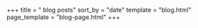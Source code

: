 +++
title = " blog posts"
sort_by = "date"
template = "blog.html"
page_template = "blog-page.html"
+++


